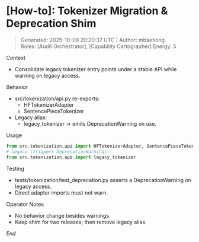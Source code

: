 # [How-to]: Tokenizer Migration & Deprecation Shim  
> Generated: 2025-10-09 20:20:37 UTC | Author: mbaetiong  
Roles: [Audit Orchestrator], [Capability Cartographer]  Energy: 5

Context
- Consolidate legacy tokenizer entry points under a stable API while warning on legacy access.

Behavior
- src/tokenization/api.py re-exports:
  - HFTokenizerAdapter
  - SentencePieceTokenizer
- Legacy alias:
  - legacy_tokenizer → emits DeprecationWarning on use.

Usage
```python
from src.tokenization.api import HFTokenizerAdapter, SentencePieceTokenizer
# Legacy (triggers DeprecationWarning):
from src.tokenization.api import legacy_tokenizer
```

Testing
- tests/tokenization/test_deprecation.py asserts a DeprecationWarning on legacy access.
- Direct adapter imports must not warn.

Operator Notes
- No behavior change besides warnings.
- Keep shim for two releases; then remove legacy alias.

*End*